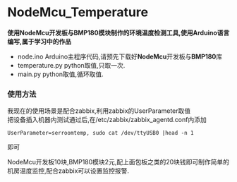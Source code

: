 # NodeMcu_Temperature

**使用NodeMcu开发板与BMP180模块制作的环境温度检测工具,使用Arduino语言编写,属于学习中的作品**  

* node.ino     Arduino主程序代码,请预先下载好**NodeMcu**开发板与**BMP180**库  
* temperature.py    python取值,只取一次.  
* main.py   python取值,循环取值.  



### 使用方法

我现在的使用场景是配合zabbix,利用zabbix的UserParameter取值  
把设备插入机器内测试通过后,在/etc/zabbix/zabbix_agentd.conf内添加  
```Shell  
UserParameter=serroomtemp, sudo cat /dev/ttyUSB0 |head -n 1
```
即可  


NodeMcu开发板10块,BMP180模块2元,配上面包板之类的20块钱即可制作简单的机房温度监控,配合zabbix可以设置监控报警.